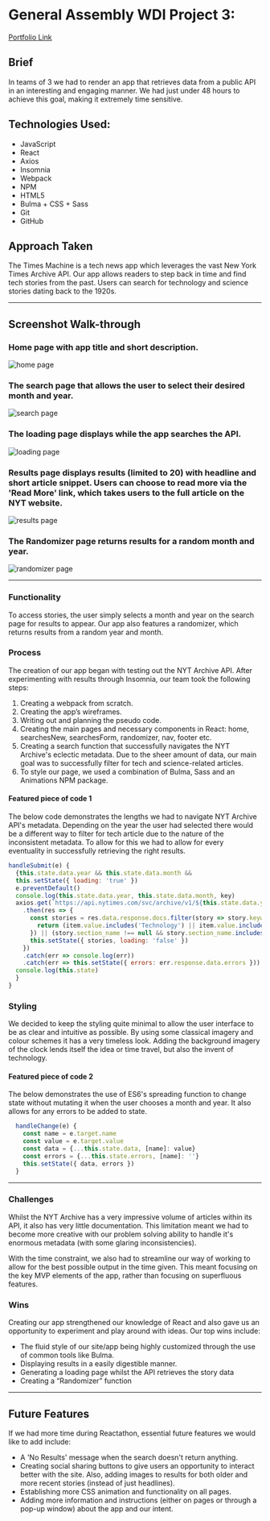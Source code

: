 # General Assembly WDI Project 3: 

[Portfolio Link](https://wdi-times-machine.herokuapp.com/)

## Brief

In teams of 3 we had to render an app that retrieves data from a public API in an interesting and engaging manner. We had just under 48 hours to achieve this goal, making it extremely time sensitive.

## Technologies Used:

* JavaScript
* React
* Axios
* Insomnia
* Webpack
* NPM
* HTML5
* Bulma + CSS + Sass
* Git
* GitHub

## Approach Taken

The Times Machine is a tech news app which leverages the vast New York Times Archive API. Our app allows readers to step back in time and find tech stories from the past. Users can search for technology and science stories dating back to the 1920s.

---

## Screenshot Walk-through

### Home page with app title and short description.

![home page](screenshots/home-page.png)

### The search page that allows the user to select their desired month and year.

![search page](screenshots/search-page.png)

### The loading page displays while the app searches the API.

![loading page](screenshots/loading-page.png)

### Results page displays results (limited to 20) with headline and short article snippet. Users can choose to read more via the 'Read More' link, which takes users to the full article on the NYT website.

![results page](screenshots/results-page.png)

### The Randomizer page returns results for a random month and year.

![randomizer page](screenshots/randomizer-page.png)

___

### Functionality

To access stories, the user simply selects a month and year on the search page for results to appear. Our app also features a randomizer, which returns results from a random year and month.

### Process
The creation of our app began with testing out the NYT Archive API. After experimenting with results through Insomnia, our team took the following steps:
1. Creating a webpack from scratch.
2. Creating the app’s wireframes.
3. Writing out and planning the pseudo code.
4. Creating the main pages and necessary components in React: home, searchesNew, searchesForm, randomizer, nav, footer etc.
5. Creating a search function that successfully navigates the NYT Archive's eclectic metadata. Due to the sheer amount of data, our main goal was to successfully filter for tech and science-related articles.
6. To style our page, we used a combination of Bulma, Sass and an Animations NPM package.


#### Featured piece of code 1

The below code demonstrates the lengths we had to navigate NYT Archive API's metadata. Depending on the year the user had selected there would be a different way to filter for tech article due to the nature of the inconsistent metadata. To allow for this we had to allow for every eventuality in successfully retrieving the right results.

``` JavaScript
handleSubmit(e) {
  {this.state.data.year && this.state.data.month &&
  this.setState({ loading: 'true' })
  e.preventDefault()
  console.log(this.state.data.year, this.state.data.month, key)
  axios.get(`https://api.nytimes.com/svc/archive/v1/${this.state.data.year}/${this.state.data.month}.json?api-key=${key}`)
    .then(res => {
      const stories = res.data.response.docs.filter(story => story.keywords.find(item => {
        return (item.value.includes('Technology') || item.value.includes('TECHNOLOGY'))
      }) || (story.section_name !== null && story.section_name.includes('Technology')))
      this.setState({ stories, loading: 'false' })
    })
    .catch(err => console.log(err))
    .catch(err => this.setState({ errors: err.response.data.errors }))
  console.log(this.state)
  }
}
```

### Styling

We decided to keep the styling quite minimal to allow the user interface to be as clear and intuitive as possible. By using some classical imagery and colour schemes it has a very timeless look. Adding the background imagery of the clock lends itself the idea or time travel, but also the invent of technology.

#### Featured piece of code 2

The below demonstrates the use of ES6's spreading function to change state without mutating it when the user chooses a month and year. It also allows for any errors to be added to state.

``` JavaScript
  handleChange(e) {
    const name = e.target.name
    const value = e.target.value
    const data = {...this.state.data, [name]: value}
    const errors = {...this.state.errors, [name]: ''}
    this.setState({ data, errors })
  }

```
___

### Challenges

Whilst the NYT Archive has a very impressive volume of articles within its API, it also has very little documentation. This limitation meant we had to become more creative with our problem solving ability to handle it's enormous metadata (with some glaring inconsistencies).

With the time constraint, we also had to streamline our way of working to allow for the best possible output in the time given. This meant focusing on the key MVP elements of the app, rather than focusing on superfluous features.

### Wins

Creating our app strengthened our knowledge of React and also gave us an opportunity to experiment and play around with ideas. Our top wins include:

* The fluid style of our site/app being highly customized through the use of common tools like Bulma.
* Displaying results in a easily digestible manner.
* Generating a loading page whilst the API retrieves the story data
* Creating a “Randomizer” function
___

## Future Features

If we had more time during Reactathon, essential future features we would like to add include:

* A 'No Results' message when the search doesn't return anything.
* Creating social sharing buttons to give users an opportunity to interact better with the site. Also, adding images to results for both older and more recent stories (instead of just headlines).
* Establishing more CSS animation and functionality on all pages.
* Adding more information and instructions (either on pages or through a pop-up window) about the app and our intent.
